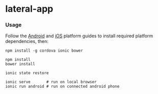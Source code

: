 # lateral-app

### Usage

Follow the [Android](http://cordova.apache.org/docs/en/3.3.0/guide_platforms_android_index.md.html#Android%20Platform%20Guide) and [iOS](http://cordova.apache.org/docs/en/3.3.0/guide_platforms_ios_index.md.html#iOS%20Platform%20Guide) platform guides to install required platform dependencies, then:

    npm install -g cordova ionic bower

    npm install
    bower install

    ionic state restore

    ionic serve       # run on local browser
    ionic run android # run on connected android phone
